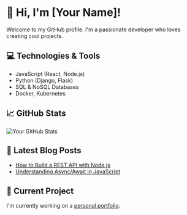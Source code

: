 # 👋 Hi, I'm [Your Name]!

Welcome to my GitHub profile. I'm a passionate developer who loves creating cool projects.

## 💻 Technologies & Tools
- JavaScript (React, Node.js)
- Python (Django, Flask)
- SQL & NoSQL Databases
- Docker, Kubernetes

## 📈 GitHub Stats
![Your GitHub Stats](https://github-readme-stats.vercel.app/api?username=octocat&show_icons=true&hide_title=true&count_private=true)

## 📣 Latest Blog Posts
<!-- Add your blog feed or personal post links here -->
- [How to Build a REST API with Node.js](https://example.com)
- [Understanding Async/Await in JavaScript](https://example.com)

## 🌱 Current Project
I'm currently working on a [personal portfolio](https://github.com/your-portfolio-project).

